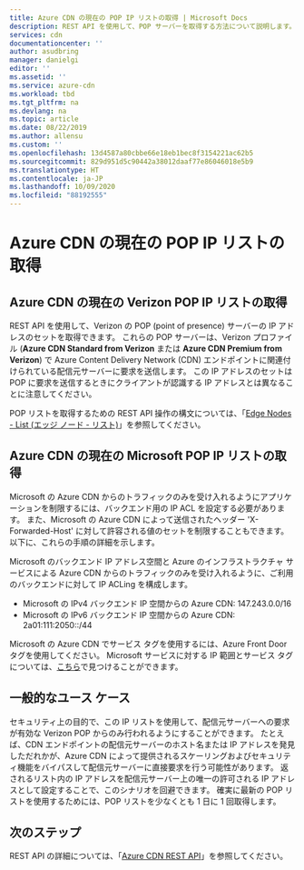 ```yaml
---
title: Azure CDN の現在の POP IP リストの取得 | Microsoft Docs
description: REST API を使用して、POP サーバーを取得する方法について説明します。 POP サーバーは、Azure Content Delivery Network エンドポイントに関連付けられている配信元サーバーに対して要求を行います。
services: cdn
documentationcenter: ''
author: asudbring
manager: danielgi
editor: ''
ms.assetid: ''
ms.service: azure-cdn
ms.workload: tbd
ms.tgt_pltfrm: na
ms.devlang: na
ms.topic: article
ms.date: 08/22/2019
ms.author: allensu
ms.custom: ''
ms.openlocfilehash: 13d4587a80cbbe66e18eb1bec8f3154221ac62b5
ms.sourcegitcommit: 829d951d5c90442a38012daaf77e86046018e5b9
ms.translationtype: HT
ms.contentlocale: ja-JP
ms.lasthandoff: 10/09/2020
ms.locfileid: "88192555"
---
```

# <a name="retrieve-the-current-pop-ip-list-for-azure-cdn"></a>Azure CDN の現在の POP IP リストの取得

## <a name="retrieve-the-current-verizon-pop-ip-list-for-azure-cdn"></a>Azure CDN の現在の Verizon POP IP リストの取得

REST API を使用して、Verizon の POP (point of presence) サーバーの IP アドレスのセットを取得できます。 これらの POP サーバーは、Verizon プロファイル (**Azure CDN Standard from Verizon** または **Azure CDN Premium from Verizon**) で Azure Content Delivery Network (CDN) エンドポイントに関連付けられている配信元サーバーに要求を送信します。 この IP アドレスのセットは POP に要求を送信するときにクライアントが認識する IP アドレスとは異なることに注意してください。 

POP リストを取得するための REST API 操作の構文については、「[Edge Nodes - List (エッジ ノード - リスト)](https://docs.microsoft.com/rest/api/cdn/edgenodes/list)」を参照してください。

## <a name="retrieve-the-current-microsoft-pop-ip-list-for-azure-cdn"></a>Azure CDN の現在の Microsoft POP IP リストの取得

Microsoft の Azure CDN からのトラフィックのみを受け入れるようにアプリケーションを制限するには、バックエンド用の IP ACL を設定する必要があります。 また、Microsoft の Azure CDN によって送信されたヘッダー 'X-Forwarded-Host' に対して許容される値のセットを制限することもできます。 以下に、これらの手順の詳細を示します。

Microsoft のバックエンド IP アドレス空間と Azure のインフラストラクチャ サービスによる Azure CDN からのトラフィックのみを受け入れるように、ご利用のバックエンドに対して IP ACLing を構成します。 

* Microsoft の IPv4 バックエンド IP 空間からの Azure CDN: 147.243.0.0/16
* Microsoft の IPv6 バックエンド IP 空間からの Azure CDN: 2a01:111:2050::/44

Microsoft の Azure CDN でサービス タグを使用するには、Azure Front Door タグを使用してください。 Microsoft サービスに対する IP 範囲とサービス タグについては、[こちら](https://www.microsoft.com/download/details.aspx?id=56519)で見つけることができます。


## <a name="typical-use-case"></a>一般的なユース ケース

セキュリティ上の目的で、この IP リストを使用して、配信元サーバーへの要求が有効な Verizon POP からのみ行われるようにすることができます。 たとえば、CDN エンドポイントの配信元サーバーのホスト名または IP アドレスを発見しただれかが、Azure CDN によって提供されるスケーリングおよびセキュリティ機能をバイパスして配信元サーバーに直接要求を行う可能性があります。 返されるリスト内の IP アドレスを配信元サーバー上の唯一の許可される IP アドレスとして設定することで、このシナリオを回避できます。 確実に最新の POP リストを使用するためには、POP リストを少なくとも 1 日に 1 回取得します。 

## <a name="next-steps"></a>次のステップ

REST API の詳細については、「[Azure CDN REST API](https://docs.microsoft.com/rest/api/cdn/)」を参照してください。

